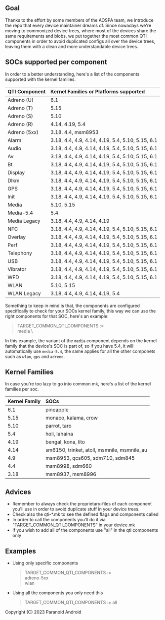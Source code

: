 ## Goal

Thanks to the effort by some members of the AOSPA team, we introduce the repo that every device maintainer dreams of.
Since nowadays we're moving to commonized device trees, where most of the devices share the same requirements and blobs, we put together the most common QTI components in order to avoid duplicated configs all over the device trees, leaving them with a clean and more understandable device trees.

## SOCs supported per component

In order to a better understanding, here's a list of the components supported with the kernel families.

| QTI Component       | Kernel Families or Platforms supported            |
| ------------------- | :------------------------------------------------ |
| Adreno (U)          | 6.1                                               |
| Adreno (T)          | 5.15                                              |
| Adreno (S)          | 5.10                                              |
| Adreno (R)          | 4.14, 4.19, 5.4                                   |
| Adreno (5xx)        | 3.18. 4.4, msm8953                                |
| Alarm               | 3.18, 4.4, 4.9, 4.14, 4.19, 5.4, 5.10, 5.15, 6.1  |
| Audio               | 3.18, 4.4, 4.9, 4.14, 4.19, 5.4, 5.10, 5.15, 6.1  |
| Av                  | 3.18, 4.4, 4.9, 4.14, 4.19, 5.4, 5.10, 5.15, 6.1  |
| Bt                  | 3.18, 4.4, 4.9, 4.14, 4.19, 5.4, 5.10, 5.15, 6.1  |
| Display             | 3.18, 4.4, 4.9, 4.14, 4.19, 5.4, 5.10, 5.15, 6.1  |
| Dlkm                | 3.18, 4.4, 4.9, 4.14, 4.19, 5.4, 5.10, 5.15, 6.1  |
| GPS                 | 3.18, 4.4, 4.9, 4.14, 4.19, 5.4, 5.10, 5.15, 6.1  |
| Init                | 3.18, 4.4, 4.9, 4.14, 4.19, 5.4, 5.10, 5.15, 6.1  |
| Media               | 5.10, 5.15                                        |
| Media-5.4           | 5.4                                               |
| Media Legacy        | 3.18, 4.4, 4.9, 4.14, 4.19                        |
| NFC                 | 3.18, 4.4, 4.9, 4.14, 4.19, 5.4, 5.10, 5.15, 6.1  |
| Overlay             | 3.18, 4.4, 4.9, 4.14, 4.19, 5.4, 5.10, 5.15, 6.1  |
| Perf                | 3.18, 4.4, 4.9, 4.14, 4.19, 5.4, 5.10, 5.15, 6.1  |
| Telephony           | 3.18, 4.4, 4.9, 4.14, 4.19, 5.4, 5.10, 5.15, 6.1  |
| USB                 | 3.18, 4.4, 4.9, 4.14, 4.19, 5.4, 5.10, 5.15, 6.1  |
| Vibrator            | 3.18, 4.4, 4.9, 4.14, 4.19, 5.4, 5.10, 5.15, 6.1  |
| WFD                 | 3.18, 4.4, 4.9, 4.14, 4.19, 5.4, 5.10, 5.15, 6.1  |
| WLAN                | 5.10, 5.15                                        |
| WLAN Legacy         | 3.18, 4.4, 4.9, 4.14, 4.19, 5.4                   |

Something to keep in mind is that, the components are configured specifically to check for your SOCs kernel family, this way we can use the right components for that SOC, here's an example:

  > TARGET_COMMON_QTI_COMPONENTS := \
  > media \

In this example, the variant of the ``media`` component depends on the kernel family that the device's SOC is part of, so if you have 5.4, it will automatically use ``media-5.4``, the same applies for all the other componets such as ``wlan``, ``gps`` and ``adreno``.


## Kernel Families

In case you're too lazy to go into common.mk, here's a list of the kernel families per soc.

| Kernel Family | SOCs                                        |
| ------------- | :------------------------------------------ |
| 6.1           | pineapple                                   |
| 5.15          | monaco, kalama, crow                        |
| 5.10          | parrot, taro                                |
| 5.4           | holi, lahaina                               |
| 4.19          | bengal, kona, lito                          |
| 4.14          | sm6150, trinket, atoll, msmnile, msmnile_au |
| 4.9           | msm8953, qcs605, sdm710, sdm845             |
| 4.4           | msm8998, sdm660                             |
| 3.18          | msm8937, msm8996                            |

## Advices

- Remember to always check the proprietary-files of each component you'll use in order to avoid duplicate stuff in your device trees.
- Check also the qti-*.mk to see the defined flags and components called
- In order to call the components you'll do it via "TARGET_COMMON_QTI_COMPONENTS" in your device.mk
- If you wish to add all of the components use "all" in the qti components only

## Examples

- Using only specific components
  > TARGET_COMMON_QTI_COMPONENTS := \
  > adreno-5xx \
  > wlan

- Using all the components you only need this
  > TARGET_COMMON_QTI_COMPONENTS := all

Copyright (C) 2023 Paranoid Android
